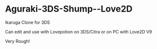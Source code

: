 # Aguraki-3DS-Shump--Love2D
Ikaruga Clone for 3DS 

Can edit and use with Lovepotion on 3DS/Citra or on PC with Love2D V9

Very Rough!
